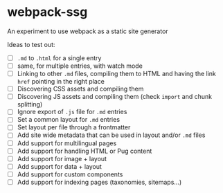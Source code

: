 webpack-ssg
===========

An experiment to use webpack as a static site generator

Ideas to test out:

- [ ] `.md` to `.html` for a single entry
- [ ] same, for multiple entries, with watch mode
- [ ] Linking to other `.md` files, compiling them to HTML and having the link `href` pointing in the right place
- [ ] Discovering CSS assets and compiling them
- [ ] Discovering JS assets and compiling them (check `import` and chunk splitting)
- [ ] Ignore export of `.js` file for `.md` entries
- [ ] Set a common layout for `.md` entries
- [ ] Set layout per file through a frontmatter
- [ ] Add site wide metadata that can be used in layout and/or `.md` files
- [ ] Add support for multilingual pages
- [ ] Add support for handling HTML or Pug content
- [ ] Add support for image + layout
- [ ] Add support for data + layout
- [ ] Add support for custom components
- [ ] Add support for indexing pages (taxonomies, sitemaps...)
